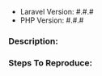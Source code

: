 <!--
Please use this issue tracker to report bugs within the scope of Larashed Agent.

If you need support, please get in touch through:

- hello@larashed.com
- Live chat on https://app.larashed.com
-->

- Laravel Version: #.#.#
- PHP Version: #.#.#

### Description:


### Steps To Reproduce:

